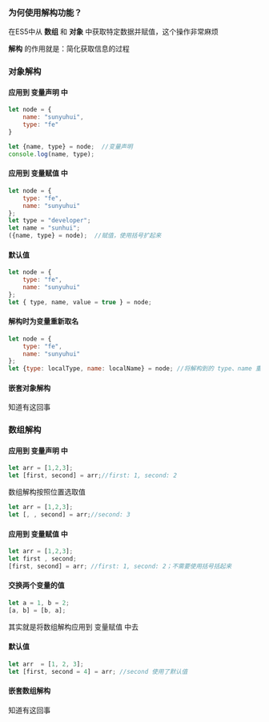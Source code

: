 ### 为何使用解构功能？

在ES5中从 **数组** 和 **对象** 中获取特定数据并赋值，这个操作非常麻烦

**解构** 的作用就是：简化获取信息的过程

### 对象解构

#### 应用到 **变量声明** 中

```javascript
let node = {
	name: "sunyuhui",
	type: "fe"
}

let {name, type} = node;  //变量声明
console.log(name, type);
```

#### 应用到 **变量赋值** 中

```javascript
let node = {
	type: "fe",
	name: "sunyuhui"
};
let type = "developer";
let name = "sunhui";
({name, type} = node);  //赋值，使用括号扩起来
```

#### 默认值

```javascript
let node = {
	type: "fe",
	name: "sunyuhui"
};
let { type, name, value = true } = node;
```

#### 解构时为变量重新取名

```javascript
let node = {
	type: "fe",
	name: "sunyuhui"
};
let {type: localType, name: localName} = node; //将解构到的 type、name 重新取名
```

#### 嵌套对象解构

知道有这回事

### 数组解构

#### 应用到 变量声明 中

```javascript
let arr = [1,2,3];
let [first, second] = arr;//first: 1, second: 2
```

数组解构按照位置选取值

```javascript
let arr = [1,2,3];
let [, , second] = arr;//second: 3
```

#### 应用到 变量赋值 中

```javascript
let arr = [1,2,3];
let first , second;
[first, second] = arr; //first: 1, second: 2；不需要使用括号括起来
```

#### 交换两个变量的值

```javascript
let a = 1, b = 2;
[a, b] = [b, a];
```
其实就是将数组解构应用到 变量赋值 中去

#### 默认值

```javascript
let arr  = [1, 2, 3];
let [first, second = 4] = arr; //second 使用了默认值
```

#### 嵌套数组解构

知道有这回事



 